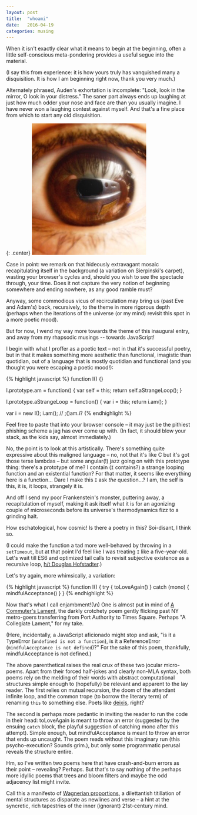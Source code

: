 ```yaml
---
layout: post
title:  "whoami"
date:   2016-04-19
categories: musing
---
```

When it isn't exactly clear what it
means to begin at the beginning, often a little self-conscious meta-pondering
provides a useful segue into the material. 

(I say this from experience: it is how yours truly has vanquished many a disquisition.
It is how I am beginning right now, thank you very much.)

Alternately phrased, Auden's exhortation is incomplete:
"Look, look in the mirror, O look in your distress." The saner part always
ends up laughing at just how much odder your nose and face are than you usually imagine. I have
never won a laughing contest against myself. And that's a fine place from which to start 
any old disquisition.

{: .center}
![Camera Reflected in Author's Eye](/assets/eye.jpg)

Case in point: we remark on that hideously extravagant mosaic recapitulating itself
in the background (a variation on Sierpinski's carpet), wasting your browser's cycles and, 
should you wish to see the spectacle through, your time. Does it not capture the very notion
of beginning somewhere and ending nowhere, as any good ramble must?

Anyway, some commodious vicus of recirculation may bring us (past Eve and Adam's)
back, recursively, to the theme in more rigorous depth (perhaps when the iterations of the 
universe (or my mind) revisit this spot in a more poetic mood).

But for now, I wend my way more towards the theme of this inaugural entry, and away from my
rhapsodic musings -- towards JavaScript!

I begin with what I proffer as a poetic text – not in that it's successful
poetry, but in that it makes something more aesthetic than 
functional, imagistic than quotidian, out of a language that is mostly quotidian and 
functional (and you thought you were escaping a poetic mood!):

{% highlight javascript %}
function I() {}

I.prototype.am = function() {
  var self = this;
  return self.aStrangeLoop();
}

I.prototype.aStrangeLoop = function() {
  var i = this;
  return i.am();
}

var i = new I();
i.am(); // ;()am.i?
{% endhighlight %}

Feel free to paste that into your browser console – it may
just be the pithiest phishing scheme a jag has ever come up with. (In fact, it should
blow your stack, as the kids say, almost immediately.)

No, the point is to look at this artistically. There's something quite expressive
about this maligned language – no, not that it's like C but it's got those terse
lambdas – but some angular(!) jazz going on with this prototype thing: there's a
prototype of me? I contain (`I` contains?) a strange looping function and an existential function? 
For that matter, it seems like everything here is a function... Dare I make this `I` ask *the* 
question...? I am, the self is this, it is, it loops, strangely it is.

And off I send my poor Frankenstein's monster, puttering away, a recapitulation of myself, 
making it ask itself what it is for an agonizing couple of microseconds before its universe's
thermodynamics fizz to a grinding halt.

How eschatological, how cosmic! Is there a poetry in this? Soi-disant, I think so.

(I could make the function a tad more well-behaved by throwing in a `setTimeout`, but
at that point I'd feel like I was treating `I` like a five-year-old. Let's wait till
ES6 and optimized tail calls to revisit subjective existence as a recursive loop, 
[h/t Douglas Hofstadter](https://en.wikipedia.org/wiki/I_Am_a_Strange_Loop).)

Let's try again, more whimsically, a variation:

{% highlight javascript %}
function I() {
  try {
    toLoveAgain()
  } catch (mono) {
    mindfulAcceptance()
  }
}
{% endhighlight %}

Now that's what I call enjambment!(\n) One is almost put in mind of [A Commuter's Lament](http://www.nytimes.com/1997/10/12/nyregion/neighborhood-report-midtown-lament-of-commuter-in-8-parts.html), the
darkly crotchety poem gently flicking past NY metro-goers transferring from Port
Authority to Times Square. Perhaps "A Collegiate Lament," for my take.

(Here, incidentally, a JavaScript aficionado might stop and ask, "is it a TypeError (`undefined is not a function`),
is it a ReferenceError (`mindfulAcceptance is not defined`)?" For the sake of this poem, thankfully,
mindfulAcceptance is not defined.)

The above parenthetical raises the real crux of these two jocular micro-poems. Apart from their forced
half-jokes and clearly non-MLA syntax, both poems rely on the melding of their words with abstract computational structures
simple enough to (hopefully) be relevant and apparent to the lay reader. The first relies on mutual recursion,
the doom of the attendant infinite loop, and the common trope (to borrow the literary term) of renaming `this` to
something else. Poets like [deixis](https://en.wikipedia.org/wiki/Deixis), right?

The second is perhaps more pedantic in inviting the reader to run the code in their head: toLoveAgain is meant to throw
an error (suggested by the ensuing `catch` block, the playful suggestion of catching mono after this attempt). Simple enough,
but mindfulAcceptance is meant to throw an error that ends up uncaught. The poem reads without this imaginary run (this psycho-execution? Sounds grim.), but only some programmatic perusal reveals the structure entire.

Hm, so I've written two poems here that have crash-and-burn errors as their point – revealing? Perhaps. But that's to say
nothing of the perhaps more idyllic poems that trees and bloom filters and maybe the odd adjacency list might invite.

Call this a manifesto of [Wagnerian proportions](https://en.wikipedia.org/wiki/Gesamtkunstwerk), a dilettantish titillation of mental
structures as disparate as newlines and verse – a hint at the syncretic, rich tapestries of the inner (ignorant) 21st-century mind.

